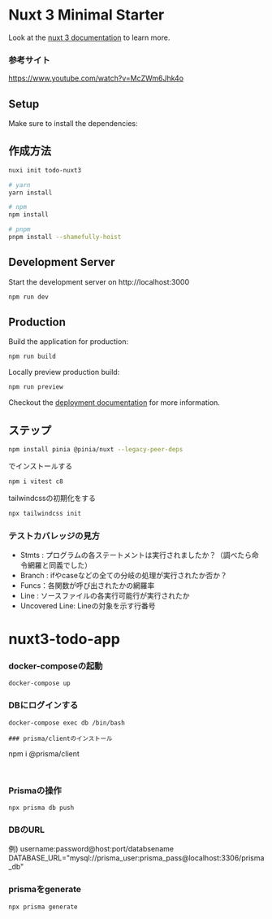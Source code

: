 # Nuxt 3 Minimal Starter

Look at the [nuxt 3 documentation](https://v3.nuxtjs.org) to learn more.

### 参考サイト
https://www.youtube.com/watch?v=McZWm6Jhk4o

## Setup

Make sure to install the dependencies:

## 作成方法

```bash
nuxi init todo-nuxt3
```

```bash
# yarn
yarn install

# npm
npm install

# pnpm
pnpm install --shamefully-hoist
```

## Development Server

Start the development server on http://localhost:3000

```bash
npm run dev
```

## Production

Build the application for production:

```bash
npm run build
```

Locally preview production build:

```bash
npm run preview
```

Checkout the [deployment documentation](https://v3.nuxtjs.org/guide/deploy/presets) for more information.

## ステップ

```bash
npm install pinia @pinia/nuxt --legacy-peer-deps
```
でインストールする

```bash
npm i vitest c8
```

tailwindcssの初期化をする
```bash
npx tailwindcss init
```

### テストカバレッジの見方
- Stmts : プログラムの各ステートメントは実行されましたか？（調べたら命令網羅と同義でした）
- Branch : ifやcaseなどの全ての分岐の処理が実行されたか否か？
- Funcs：各関数が呼び出されたかの網羅率
- Line : ソースファイルの各実行可能行が実行されたか
- Uncovered Line: Lineの対象を示す行番号
# nuxt3-todo-app


### docker-composeの起動
```docker
docker-compose up
```

### DBにログインする
```docker
docker-compose exec db /bin/bash

### prisma/clientのインストール
```
npm i @prisma/client
```


```
### Prismaの操作
```
npx prisma db push
```

### DBのURL  
例)
username:password@host:port/databsename
DATABASE_URL="mysql://prisma_user:prisma_pass@localhost:3306/prisma_db"

### prismaをgenerate
```prisma
npx prisma generate
```
